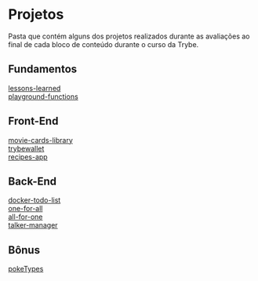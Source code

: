 # Projetos
Pasta que contém alguns dos projetos realizados durante as avaliações ao final de cada bloco de conteúdo durante o curso da Trybe.

## Fundamentos
[lessons-learned](lessons-learned/)
<br>
[playground-functions](playground-functions/)
<br>

## Front-End
<a href="https://github.com/ree1moreno/movie-cards-library">movie-cards-library</a>
<br>
<a href="https://github.com/ree1moreno/trybewallet">trybewallet</a>
<br>
<a href="https://github.com/ree1moreno/recipes-app">recipes-app</a>
<br>

## Back-End
[docker-todo-list](docker-todo-list/)
<br>
[one-for-all](one-for-all/)
<br>
[all-for-one](all-for-one/)
<br>
[talker-manager](talker-manager/)
<br>

## Bônus
<a href="https://github.com/ree1moreno/pokeTypes">pokeTypes</a>
<br>
